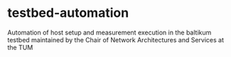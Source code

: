 # testbed-automation
Automation of host setup and measurement execution in the baltikum testbed maintained by the Chair of Network Architectures and Services at the TUM
